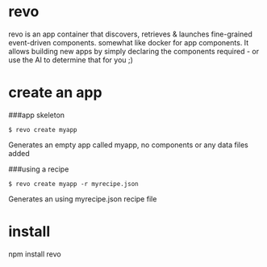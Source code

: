 revo
===

revo is an app container that discovers, retrieves & launches fine-grained event-driven components. somewhat like docker for app components. It allows building new apps by simply declaring the components required - or use the AI to determine that for you ;)

create an app
===

###app skeleton
````
$ revo create myapp
````

Generates an empty app called myapp, no components or any data files added

###using a recipe

````
$ revo create myapp -r myrecipe.json
````

Generates an using myrecipe.json recipe file


install
===
npm install revo

